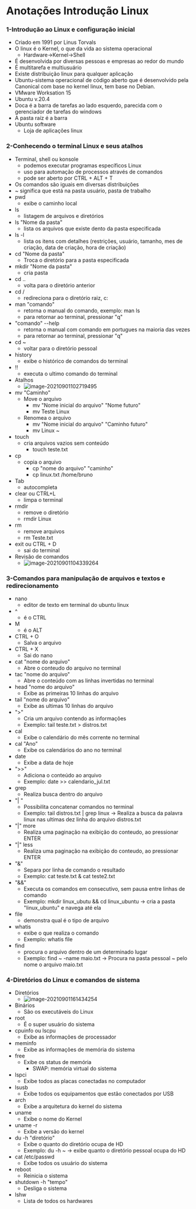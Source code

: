 # Anotações Introdução Linux

### 1-Introdução ao Linux e configuração inicial

- Criado em 1991 por Linus Torvals
- O linux é o Kernel, o que da vida ao sistema operacional
  - Hardware->Kernel->Shell
- É desenvolvida por diversas pessoas e empresas ao redor do mundo
- É multitarefa e multiusuário
- Existe distribuição linux para qualquer aplicação
- Ubuntu-sistema operacional de código aberto que é desenvolvido pela Canonical com base no kernel linux, tem base no Debian.
- VMware Worksation 15
- Ubuntu v.20.4
- Doca é a barra de tarefas ao lado esquerdo, parecida com o gerenciador de tarefas do windows
- A pasta raíz é a barra
- Ubuntu software
  - Loja de aplicações linux

### 2-Conhecendo o terminal Linux e seus atalhos

- Terminal, shell ou konsole
  - podemos executar programas específicos Linux
  - uso para automação de processos através de comandos
  - pode ser aberto por CTRL + ALT + T
- Os comandos são iguais em diversas distribuições
- ~ significa que está na pasta usuário, pasta de trabalho
- pwd
  - exibe o caminho local
- ls
  - listagem de arquivos e diretórios
- ls "Nome da pasta"
  - lista os arquivos que existe dento da pasta especificada
- ls -l
  - lista os itens com detalhes (restrições, usuário, tamanho, mes de criação, data de criação, hora de criação)
- cd "Nome da pasta"
  - Troca o diretório para a pasta especificada
- mkdir "Nome da pasta"
  - cria pasta
- cd ..
  - volta para o diretório anterior
- cd /
  - redireciona para o diretório raiz, c:
- man "comando"
  - retorna o manual do comando, exemplo: man ls
  - para retornar ao terminal, pressionar "q"
- "comando" --help
  - retorna o manual com comando em portugues na maioria das vezes
  - para retornar ao terminal, pressionar "q"
- cd ~
  - voltar para o diretório pessoal
- history
  - exibe o histórico de comandos do terminal
- !!
  - executa o ultimo comando do terminal
- Atalhos
  - ![image-20210901102719495](C:\Users\Micael\AppData\Roaming\Typora\typora-user-images\image-20210901102719495.png)
- mv "Caminho"
  - Move o arquivo
    - mv "Nome inicial do arquivo" "Nome futuro" 
    - mv Teste Linux
  - Renomea o arquivo
    - mv "Nome inicial do arquivo" "Caminho futuro" 
    - mv Linux ~ 
- touch
  - cria arquivos vazios sem conteúdo
    - touch teste.txt
- cp
  - copia o arquivo
    - cp "nome do arquivo" "caminho"
    - cp linux.txt /home/bruno
- Tab
  - autocompleta
- clear ou CTRL+L
  - limpa o terminal
- rmdir
  - remove o diretório
  - rmdir Linux
- rm
  - remove arquivos
  - rm Teste.txt
- exit ou CTRL + D
  - sai do terminal
- Revisão de comandos
  - ![image-20210901104339264](C:\Users\Micael\AppData\Roaming\Typora\typora-user-images\image-20210901104339264.png)

### 3-Comandos para manipulação de arquivos e textos e redirecionamento

- nano
  - editor de texto em terminal do ubuntu linux
- ^
  - é o CTRL
- M
  - é o ALT
- CTRL + O
  - Salva o arquivo
- CTRL + X
  - Sai do nano
- cat "nome do arquivo"
  - Abre o conteudo do arquivo no terminal
- tac "nome do arquivo"
  - Abre o conteúdo com as linhas invertidas no terminal
- head "nome do arquivo"
  - Exibe as primeiras 10 linhas do arquivo
- tail "nome do arquivo"
  - Exibe as ultimas 10 linhas do arquivo
- ">"
  - Cria um arquivo contendo as informações
  - Exemplo: tail teste.txt > distros.txt
- cal
  - Exibe o calendário do mês corrente no terminal
- cal "Ano"
  - Exibe os calendários do ano no terminal
- date
  - Exibe a data de hoje
- ">>"
  - Adiciona o conteúdo ao arquivo
  - Exemplo: date >> calendario_jul.txt
- grep
  - Realiza busca dentro do arquivo
- "| "
  - Possibilita concatenar comandos no terminal
  - Exemplo: tail distros.txt | grep linux -> Realiza a busca da palavra linux nas ultimas dez linha do arquivo distros.txt
- "|" more
  - Realiza uma paginação na exibição do conteudo, ao pressionar ENTER
- "|" less
  - Realiza uma paginação na exibição do conteudo, ao pressionar ENTER
- "&"
  - Separa por linha de comando o resultado
  - Exemplo: cat teste.txt & cat teste2.txt
- "&&"
  - Executa os comandos em consecutivo, sem pausa entre linhas de comando
  - Exemplo: mkdir linux_ubutu && cd linux_ubuntu -> cria a pasta "linux_ubuntu" e navega até ela
- file
  - demonstra qual é o tipo de arquivo
- whatis
  - exibe o que realiza o comando
  - Exemplo: whatis file
- find
  - procura o arquivo dentro de um determinado lugar
  - Exemplo: find ~ -name maio.txt -> Procura na pasta pessoal ~ pelo nome o arquivo maio.txt

### 4-Diretórios do Linux e comandos de sistema

- Diretórios
  - ![image-20210901161434254](C:\Users\Micael\AppData\Roaming\Typora\typora-user-images\image-20210901161434254.png)
- Binários
  - São os executáveis do Linux
- root
  - É o super usuário do sistema
- cpuinfo ou lscpu
  - Exibe as informações de processador
- meminfo
  - Exibe as informações de memória do sistema
- free
  - Exibe os status de memória
    - SWAP: memória virtual do sistema
- lspci
  - Exibe todos as placas conectadas no computador
- lsusb
  - Exibe todos os equipamentos que estão conectados por USB
- arch
  - Exibe a arquitetura do kernel do sistema
- uname
  - Exibe o nome do Kernel
- uname -r
  - Exibe a versão do kernel
- du -h "diretório"
  - Exibe o quanto do diretório ocupa de HD
  - Exemplo: du -h ~ -> exibe quanto o diretório pessoal ocupa do HD
- cat /etc/passwd
  - Exibe todos os usuário do sistema
- reboot
  - Reinicia o sistema
- shutdown -h "tempo"
  - Desliga o sistema
- lshw
  - Lista de todos os hardwares
